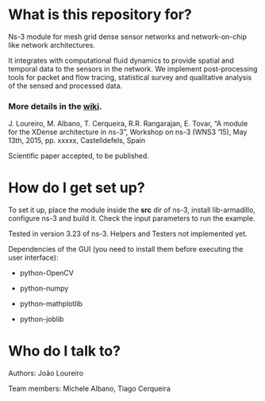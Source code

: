 # What is this repository for? #

Ns-3 module for mesh grid dense sensor networks and network-on-chip like network architectures.

It integrates with computational fluid dynamics to provide spatial and temporal data to the sensors in the network. We implement post-processing tools for packet and flow tracing, statistical survey and qualitative analysis of the sensed and processed data.

### More details in the [wiki](https://bitbucket.org/joaofl/usn/wiki/Home). ###

J. Loureiro, M. Albano, T. Cerqueira, R.R. Rangarajan, E. Tovar, “A module for the XDense architecture in ns-3”, Workshop on ns-3 (WNS3 ‘15), May 13th, 2015, pp. xxxxx, Castelldefels, Spain

Scientific paper accepted, to be published.


# How do I get set up? #

To set it up, place the module inside the **src** dir of ns-3, install lib-armadillo, configure ns-3 and build it. Check the input parameters to run the example.

Tested in version 3.23 of ns-3. Helpers and Testers not implemented yet.

Dependencies of the GUI (you need to install them before executing the user interface):

- python-OpenCV

- python-numpy

- python-mathplotlib

- python-joblib




# Who do I talk to? #

Authors:
João Loureiro

Team members:
Michele Albano, Tiago Cerqueira
